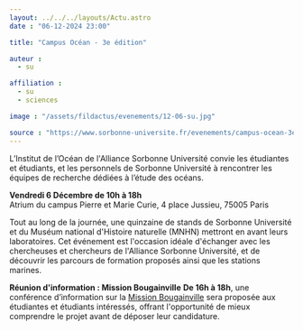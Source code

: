 ```yaml
---
layout: ../../../layouts/Actu.astro
date : "06-12-2024 23:00"

title: "Campus Océan - 3e édition"

auteur :
  - su

affiliation :
  - su
  - sciences

image : "/assets/fildactus/evenements/12-06-su.jpg"

source : "https://www.sorbonne-universite.fr/evenements/campus-ocean-3e-edition"
---
```


L’Institut de l’Océan de l'Alliance Sorbonne Université convie les étudiantes et étudiants, et les personnels de Sorbonne Université à rencontrer les équipes de recherche dédiées à l’étude des océans. 

__Vendredi 6 Décembre de 10h à 18h__  
Atrium du campus Pierre et Marie Curie, 4 place Jussieu, 75005 Paris

Tout au long de la journée, une quinzaine de stands de Sorbonne Université et du Muséum national d'Histoire naturelle (MNHN) mettront en avant leurs laboratoires. Cet événement est l'occasion idéale d'échanger avec les chercheuses et chercheurs de l'Alliance Sorbonne Université, et de découvrir les parcours de formation proposés ainsi que les stations marines.

__Réunion d'information : Mission Bougainville__
__De 16h à 18h__, une conférence d’information sur la [Mission Bougainville](https://mission-bougainville.fr/) sera proposée aux étudiantes et étudiants intéressés, offrant l'opportunité de mieux comprendre le projet avant de déposer leur candidature.

